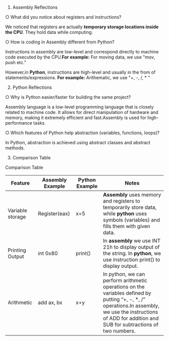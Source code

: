 1. Assembly Reflections

○ What did you notice about registers and instructions?

We noticed that registers are actually **temporary storage locations inside the CPU**. They hold data while computing.

○ How is coding in Assembly different from Python?

Instructions in assembly are low-level and correspond directly to machine code executed by the CPU.**For example:**
For moving data, we use "mov, push etc."

However,in **Python**, instructions are high-level and usually in the from of statements/expressions. **For example:**
Arithematic, we use "+, -, /, * "


2. Python Reflections
 
○ Why is Python easier/faster for building the same project?

Assembly language is a low-level programming language that is closely related to machine code. It allows for direct manipulation of hardware and memory, making it extremely efficient and fast.Assembly is used for high-performance tasks.

○ Which features of Python help abstraction (variables, functions, loops)?

In Python, abstraction is achieved using abstract classes and abstract methods.

3. Comparison Table

 Comparison Table

  | Feature | Assembly Example | Python Example | Notes |
  |---------|------------------|----------------|-------|
  |Variable storage|Register(eax)| x=5 | **Assembly** uses memory and registers to temporarily store data, while **python** uses symbols (variables) and fills them with given data.|
  |Printing Output|int 0x80| print()| In **assembly** we use INT 21h to display output of the string. In **python**, we use instruction print() to display output.| 
  |Arithmetic|add ax, bx | x+y | In python, we can perform arithmetic operations on the variables defined by putting “+, -, *, /” operations.In assembly, we use the instructions of ADD for addition and SUB for subtractions of two numbers.|
 
